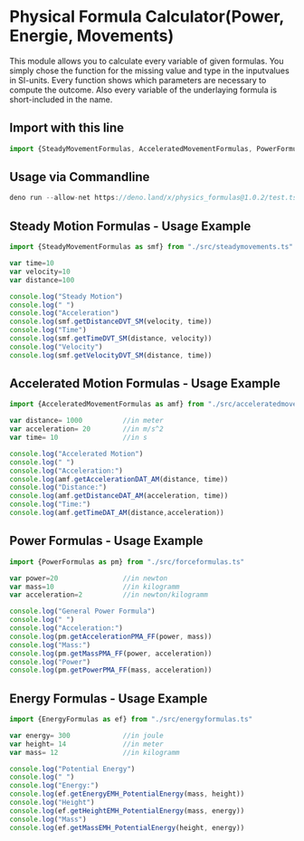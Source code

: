 # Physical Formula Calculator(Power, Energie, Movements)

This module allows you to calculate every variable of given formulas. You simply chose the function for the missing value and type in the inputvalues in SI-units. Every function shows which parameters are necessary to compute the outcome. Also every variable of the underlaying formula is short-included in the name. 

## Import with this line
```js
import {SteadyMovementFormulas, AcceleratedMovementFormulas, PowerFormulas, EnergyFormulas} from "https://deno.land/x/physics_formulas@v1.0.0/mod.ts"
```
## Usage via Commandline
```js
deno run --allow-net https://deno.land/x/physics_formulas@1.0.2/test.ts  //or higher version
```

## Steady Motion Formulas - Usage Example
```js
import {SteadyMovementFormulas as smf} from "./src/steadymovements.ts"

var time=10
var velocity=10
var distance=100

console.log("Steady Motion")
console.log(" ")
console.log("Acceleration")
console.log(smf.getDistanceDVT_SM(velocity, time))
console.log("Time")
console.log(smf.getTimeDVT_SM(distance, velocity))
console.log("Velocity")
console.log(smf.getVelocityDVT_SM(distance, time))
```


## Accelerated Motion Formulas - Usage Example
```js
import {AcceleratedMovementFormulas as amf} from "./src/acceleratedmovements.ts"

var distance= 1000          //in meter
var acceleration= 20        //in m/s^2
var time= 10                //in s

console.log("Accelerated Motion")
console.log(" ")
console.log("Acceleration:")
console.log(amf.getAccelerationDAT_AM(distance, time))
console.log("Distance:")
console.log(amf.getDistanceDAT_AM(acceleration, time))
console.log("Time:")
console.log(amf.getTimeDAT_AM(distance,acceleration))
```


## Power Formulas - Usage Example
```js
import {PowerFormulas as pm} from "./src/forceformulas.ts"

var power=20                //in newton
var mass=10                 //in kilogramm
var acceleration=2          //in newton/kilogramm

console.log("General Power Formula")
console.log(" ")
console.log("Acceleration:")
console.log(pm.getAccelerationPMA_FF(power, mass))
console.log("Mass:")
console.log(pm.getMassPMA_FF(power, acceleration))
console.log("Power")
console.log(pm.getPowerPMA_FF(mass, acceleration))
```


## Energy Formulas - Usage Example
```js
import {EnergyFormulas as ef} from "./src/energyformulas.ts"

var energy= 300             //in joule
var height= 14              //in meter
var mass= 12                //in kilogramm

console.log("Potential Energy")
console.log(" ")
console.log("Energy:")
console.log(ef.getEnergyEMH_PotentialEnergy(mass, height))
console.log("Height")
console.log(ef.getHeightEMH_PotentialEnergy(mass, energy))
console.log("Mass")
console.log(ef.getMassEMH_PotentialEnergy(height, energy))
```
